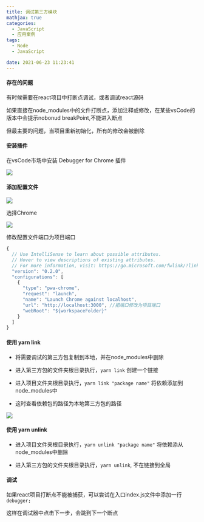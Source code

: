 ```yaml
---
title: 调试第三方模块
mathjax: true
categories:
  - JavaScript
  - 应用案例
tags:
  - Node
  - JavaScript

date: 2021-06-23 11:23:41
---
```


#### 存在的问题

有时候需要在react项目中打断点调试，或者调试react源码

如果直接在node_modules中的文件打断点，添加注释或修改，在某些vsCode的版本中会提示nobonud breakPoint,不能进入断点

但最主要的问题，当项目重新初始化，所有的修改会被删除

#### 安装插件

在vsCode市场中安装 Debugger for Chrome 插件

![](0001.png)

#### 添加配置文件

![](0002.png)

选择Chrome

![](0003.png)

修改配置文件端口为项目端口

```javascript
{
  // Use IntelliSense to learn about possible attributes.
  // Hover to view descriptions of existing attributes.
  // For more information, visit: https://go.microsoft.com/fwlink/?linkid=830387
  "version": "0.2.0",
  "configurations": [
    {
      "type": "pwa-chrome",
      "request": "launch",
      "name": "Launch Chrome against localhost",
      "url": "http://localhost:3000", //把端口修改为项目端口
      "webRoot": "${workspaceFolder}"
    }
  ]
}
```

#### 使用 yarn link

+ 将需要调试的第三方包复制到本地，并在node_modules中删除

+ 进入第三方包的文件夹根目录执行，`yarn link` 创建一个链接

+ 进入项目文件夹根目录执行，`yarn link "package name"` 将依赖添加到node_modules中

+ 这时查看依赖包的路径为本地第三方包的路径

![](0004.png)


#### 使用 yarn unlink

+ 进入项目文件夹根目录执行，`yarn unlink "package name"` 将依赖添从node_modules中删除

+ 进入第三方包的文件夹根目录执行，`yarn unlink`, 不在链接到全局

#### 调试

如果react项目打断点不能被捕获，可以尝试在入口index.js文件中添加一行 `debugger;`

这样在调试器中点击下一步，会跳到下一个断点

